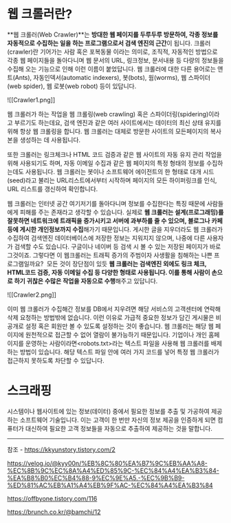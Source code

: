 # 웹 크롤러란?

**웹 크롤러(Web Crawler)**는 **방대한 웹 페이지를 두루두루 방문하여, 각종 정보를 자동적으로 수집하는 일을 하는 프로그램으로서 검색 엔진의 근간**이 됩니다. 크롤러(crawler)란 기어가는 사람 혹은 포복동물 이라는 의미로, 조직적, 자동적인 방법으로 각종 웹 페이지들을 돌아다니며 웹 문서의 URL, 링크정보, 문서내용 등 다량의 정보들을 수집해 오는 기능으로 인해 이런 이름이 붙었답니다. 웹 크롤러에 대한 다른 용어로는 앤트(Ants), 자동인덱서(automatic indexers), 봇(bots), 웜(worms), 웹 스파이더 (web spider), 웹 로봇(web robot) 등이 있답니다.

![[Crawler1.png]]

웹 크롤러가 하는 작업을 웹 크롤링(web crawling) 혹은 스파이더링(spidering)이라고 부르기도 하는데요, 검색 
엔진과 같은 여러 사이트에서는 데이터의 최신 상태 유지를 위해 항상 웹 크롤링을 합니다. 웹 크롤러는 대체로 방문한 사이트의 모든페이지의 복사본을 생성하는 데 사용됩니다.

또한 크롤러는 링크체크나 HTML 코드 검증과 같은 웹 사이트의 자동 유지 관리 작업을 위해 사용되기도 하며, 자동 이메일 수집과 같은 웹 페이지의 특정 형태의 정보를 수집하는데도 사용됩니다. 웹 크롤러는 봇이나 소프트웨어 에이전트의 한 형태로 대개 시드(seed)라고 불리는 URL리스트에서부터 시작하며 페이지의 모든 하이퍼링크를 인식, URL 리스트를 갱신하여 확인합니다.


웹 크롤러는 인터넷 공간 여기저기를 돌아다니며 정보를 수집한다는 특징 때문에 사람들에게 피해를 주는 존재라고 생각할 수 있습니다. 실제로 **웹 크롤러는 설계(프로그래밍)를 잘못하면 네트워크에 트래픽을 증가시키고 서버에 과부하를 줄 수 있으며, 블로그나 카페 등에 게시한 개인정보까지 수집**해가기 때문입니다. 게시한 글을 지우더라도 웹 크롤러가 수집하여 검색엔진 데이터베이스에 저장한 정보는 지워지지 않으며, 나중에 다른 사용자가 검색할 수도 있습니다. 구글이나 네이버 등 검색 시 볼 수 있는 저장된 페이지가 바로 그것이죠.
그렇다면 이 웹크롤러는 트래픽 증가의 주범이자 사생활을 침해하는 나쁜 프로그램일까요?  모든 것이 장단점이 있듯 **웹 크롤러는 검색엔진 외에도 링크 체크, HTML코드 검증, 자동 이메일 수집 등 다양한 형태로 사용됩니다. 이를 통해 사람이 손으로 하기 귀찮은 수많은 작업을 자동으로 수행**해주고 있답니다. 


![[Crawler2.png]]

이미 웹 크롤러가 수집해간 정보를 DB에서 지우려면 해당 서비스의 고객센터에 연락해 삭제 요청하는 방법밖에 없습니다. 이런 이유로 가급적 중요한 정보가 담긴 게시물은 비공개로 설정 혹은 회원만 볼 수 있도록 설정하는 것이 좋습니다. 웹 크롤러는 해당 웹 페이지에 원천적으로 접근할 수 없어 열람이 불가능하기 때문입니다. 기업이나 개인 홈페이지를 운영하는 사람이라면<robots.txt>라는 텍스트 파일을 사용해 웹 크롤러를 배제하는 방법이 있습니다. 해당 텍스트 파일 안에 여러 가지 코드를 넣어 특정 웹 크롤러가 접근하지 못하도록 차단할 수 있답니다.


# 스크래핑

시스템이나 웹사이트에 있는 정보(데이터) 중에서 필요한 정보를 추출 및 가공하여 제공하는 소프트웨어 기술입니다. 이는 고객이 한 번만 자신의 정보 제공을 인증하게 되면 컴퓨터가 대신하여 필요한 고객 정보들을 자동으로 추출하여 제공하는 것을 말합니다.









---
참조 -  https://kkyunstory.tistory.com/2


https://velog.io/@kyy00n/%EB%8C%80%EA%B7%9C%EB%AA%A8-%EC%8B%9C%EC%8A%A4%ED%85%9C-%EC%84%A4%EA%B3%84-%EA%B8%B0%EC%B4%88-9%EC%9E%A5.-%EC%9B%B9-%ED%81%AC%EB%A1%A4%EB%9F%AC-%EC%84%A4%EA%B3%84


https://offbyone.tistory.com/116


https://brunch.co.kr/@bamchi/12



